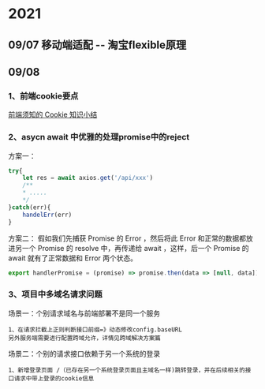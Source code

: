 <!--
 * @Description: 记录每天学习一个知识点
 * @Author: yanyuanfeng
 * @Date: 2021-09-08 15:07:58
 * @LastEditors: yanyuanfeng
 * @LastEditTime: 2021-09-08 17:45:14
-->
# 2021

## 09/07 移动端适配 -- 淘宝flexible原理

## 09/08 

### 1、前端cookie要点

[前端须知的 Cookie 知识小结](https://www.jianshu.com/p/daad7181f3a3)



### 2、asycn await 中优雅的处理promise中的reject

方案一：

```javascript
try{
	let res = await axios.get('/api/xxx')
    /**
    * .....
    */
}catch(err){
	handelErr(err)
}
```

方案二：
假如我们先捕获 Promise 的 Error ，然后将此 Error 和正常的数据都放进另一个 Promise 的 resolve 中，再传递给 await ，这样，后一个 Promise 的 await 就有了正常数据和 Error 两个状态。
```javascript
export handlerPromise = (promise) => promise.then(data => [null, data]).catch(err => [err])

```

### 3、项目中多域名请求问题



场景一：个别请求域名与前端部署不是同一个服务

    1、在请求拦截上正则判断接口前缀=》动态修改config.baseURL
    另外服务端需要进行配置跨域允许，详情见跨域解决方案篇

场景二：个别的请求接口依赖于另一个系统的登录

    1、新增登录页面 /（已存在另一个系统登录页面且主域名一样)跳转登录，并在后续相关的接口请求中带上登录的cookie信息


